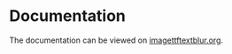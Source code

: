 # Documentation

The documentation can be viewed on [imagettftextblur.org](http://imagettftextblur.org/).

